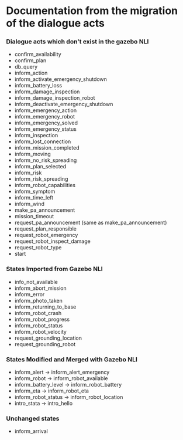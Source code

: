 # Documentation from the migration of the dialogue acts

### Dialogue acts which don't exist in the gazebo NLI

- confirm_availability
- confirm_plan
- db_query
- inform_action
- inform_activate_emergency_shutdown
- inform_battery_loss
- inform_damage_inspection
- inform_damage_inspection_robot
- inform_deactivate_emergency_shutdown
- inform_emergency_action
- inform_emergency_robot
- inform_emergency_solved
- inform_emergency_status
- inform_inspection
- inform_lost_connection
- inform_mission_completed
- inform_moving
- inform_no_risk_spreading
- inform_plan_selected
- inform_risk
- inform_risk_spreading
- inform_robot_capabilities
- inform_symptom
- inform_time_left
- inform_wind
- make_pa_announcement
- mission_timeout
- request_pa_announcement (same as make_pa_announcement)
- request_plan_responsible
- request_robot_emergency
- request_robot_inspect_damage
- request_robot_type
- start

### States Imported from Gazebo NLI
- info_not_available
- inform_abort_mission
- inform_error
- inform_photo_taken
- inform_returning_to_base
- inform_robot_crash
- inform_robot_progress
- inform_robot_status
- inform_robot_velocity
- request_grounding_location
- request_grounding_robot

### States Modified and Merged with Gazebo NLI
- inform_alert -> inform_alert_emergency
- inform_robot -> inform_robot_available
- inform_battery_level -> inform_robot_battery
- inform_eta -> inform_robot_eta
- inform_robot_status -> inform_robot_location
- intro_stata -> intro_hello

### Unchanged states
- inform_arrival